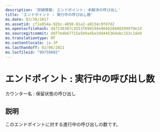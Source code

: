 ```yaml
---
description: '詳細情報: エンドポイント: 未解決の呼び出し'
title: 'エンドポイント : 実行中の呼び出し数'
ms.date: 03/30/2017
ms.assetid: cf1e854a-92bc-4850-81a2-a8134c9fd7d2
ms.openlocfilehash: d47136307c3553f699194e904628b803999f9e1d
ms.sourcegitcommit: ddf7edb67715a5b9a45e3dd44536dabc153c1de0
ms.translationtype: MT
ms.contentlocale: ja-JP
ms.lasthandoff: 02/06/2021
ms.locfileid: "99759602"
---
```

# <a name="endpoint-calls-outstanding"></a>エンドポイント : 実行中の呼び出し数

カウンター名 : 保留状態の呼び出し  
  
## <a name="description"></a>説明  

 このエンドポイントに対する進行中の呼び出しの数です。
